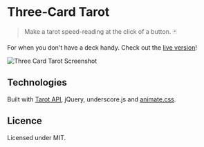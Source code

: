 # Three-Card Tarot

> Make a tarot speed-reading at the click of a button. 🃏

For when you don't have a deck handy. Check out the [live version](https://amandytang.github.io/three_card_tarot/)!

![Three Card Tarot Screenshot](https://i.imgur.com/jfUko4Z.png)
<br/>
## Technologies

Built with [Tarot API](https://github.com/howlCode/tarot_api), jQuery, underscore.js and [animate.css](https://daneden.github.io/animate.css/).
<br/>

## Licence

Licensed under MIT.

